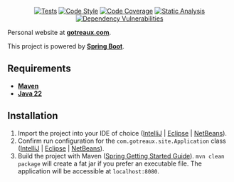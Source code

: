 <p align="center">
<a href="https://github.com/atgotreaux/site/actions/workflows/tests.yml"><img src="https://github.com/atgotreaux/site/workflows/Tests/badge.svg" alt="Tests"></a>
<a href="https://github.com/atgotreaux/site/actions/workflows/code-style.yml"><img src="https://github.com/atgotreaux/site/workflows/Code%20Style/badge.svg" alt="Code Style"></a>
<a href="https://github.com/atgotreaux/site/actions/workflows/code-coverage.yml"><img src="https://github.com/atgotreaux/site/workflows/Code%20Coverage/badge.svg" alt="Code Coverage"></a>
<a href="https://github.com/atgotreaux/site/actions/workflows/static-analysis.yml"><img src="https://github.com/atgotreaux/site/workflows/Static%20Analysis/badge.svg" alt="Static Analysis"></a>
<a href="https://github.com/atgotreaux/site/actions/workflows/dependency-vulnerabilities.yml"><img src="https://github.com/atgotreaux/site/workflows/Dependency%20Vulnerabilities/badge.svg" alt="Dependency Vulnerabilities"></a>
</p>

Personal website at **[gotreaux.com](https://gotreaux.com/)**.

This project is powered by [**Spring Boot**](https://spring.io/projects/spring-boot/).

## Requirements

* [**Maven**](https://maven.apache.org/download.cgi)
* [**Java 22**](https://jdk.java.net/22/)

## Installation

1. Import the project into your IDE of choice ([IntelliJ](https://www.jetbrains.com/help/idea/maven-support.html) | [Eclipse](https://projects.eclipse.org/projects/technology.m2e) | [NetBeans](https://netbeans.apache.org/wiki/main/wiki/MavenBestPractices/)).
2. Confirm run configuration for the `com.gotreaux.site.Application` class ([IntelliJ](https://www.jetbrains.com/help/idea/run-debug-configuration.html) | [Eclipse](https://help.eclipse.org/latest/index.jsp?topic=%2Forg.eclipse.cdt.doc.user%2Ftasks%2Fcdt_t_new_run_config.htm) | [NetBeans](https://netbeans.apache.org/tutorial/main/kb/docs/java/quickstart/)).
3. Build the project with Maven ([Spring Getting Started Guide](https://spring.io/guides/gs/maven/)). `mvn clean package` will create a fat jar if you prefer an executable file. The application will be accessible at `localhost:8080`.